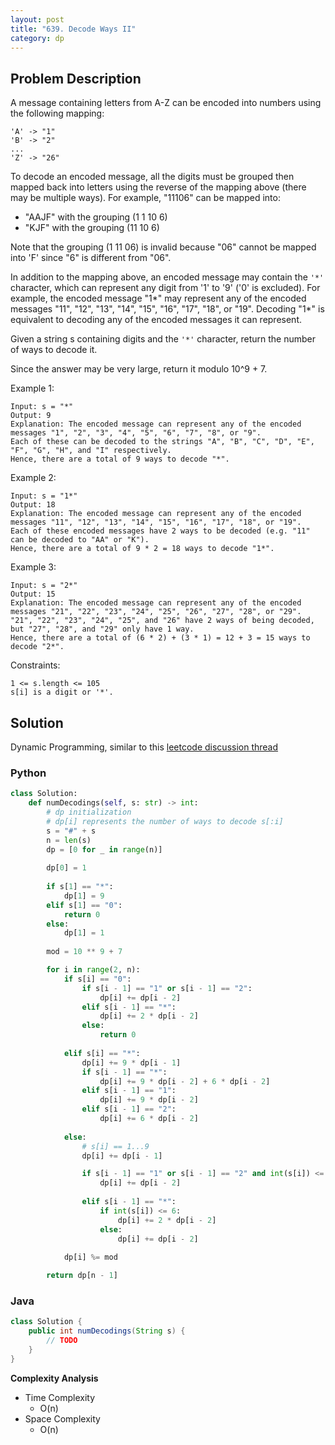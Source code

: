 ```yaml
---
layout: post
title: "639. Decode Ways II"
category: dp
---
```



## Problem Description

A message containing letters from A-Z can be encoded into numbers using the following mapping:

```
'A' -> "1"
'B' -> "2"
...
'Z' -> "26"
```


To decode an encoded message, all the digits must be grouped then mapped back into letters using the reverse of the mapping above (there may be multiple ways). For example, "11106" can be mapped into:

- "AAJF" with the grouping (1 1 10 6)
- "KJF" with the grouping (11 10 6)

Note that the grouping (1 11 06) is invalid because "06" cannot be mapped into 'F' since "6" is different from "06".

In addition to the mapping above, an encoded message may contain the `'*'` character, which can represent any digit from '1' to '9' ('0' is excluded). For example, the encoded message "1*" may represent any of the encoded messages "11", "12", "13", "14", "15", "16", "17", "18", or "19". Decoding "1*" is equivalent to decoding any of the encoded messages it can represent.

Given a string s containing digits and the `'*'` character, return the number of ways to decode it.

Since the answer may be very large, return it modulo 10^9 + 7.


Example 1:

```
Input: s = "*"
Output: 9
Explanation: The encoded message can represent any of the encoded messages "1", "2", "3", "4", "5", "6", "7", "8", or "9".
Each of these can be decoded to the strings "A", "B", "C", "D", "E", "F", "G", "H", and "I" respectively.
Hence, there are a total of 9 ways to decode "*".
```


Example 2:

```
Input: s = "1*"
Output: 18
Explanation: The encoded message can represent any of the encoded messages "11", "12", "13", "14", "15", "16", "17", "18", or "19".
Each of these encoded messages have 2 ways to be decoded (e.g. "11" can be decoded to "AA" or "K").
Hence, there are a total of 9 * 2 = 18 ways to decode "1*".
```


Example 3:

```
Input: s = "2*"
Output: 15
Explanation: The encoded message can represent any of the encoded messages "21", "22", "23", "24", "25", "26", "27", "28", or "29".
"21", "22", "23", "24", "25", and "26" have 2 ways of being decoded, but "27", "28", and "29" only have 1 way.
Hence, there are a total of (6 * 2) + (3 * 1) = 12 + 3 = 15 ways to decode "2*".
```

Constraints:

```
1 <= s.length <= 105
s[i] is a digit or '*'.
```


## Solution

Dynamic Programming, similar to this [leetcode discussion thread](https://leetcode.com/problems/decode-ways-ii/discuss/1331193/easy-to-understand-C%2B%2BDP-solution)


### Python

```python
class Solution:
    def numDecodings(self, s: str) -> int:
        # dp initialization
        # dp[i] represents the number of ways to decode s[:i]
        s = "#" + s
        n = len(s)
        dp = [0 for _ in range(n)]
        
        dp[0] = 1
        
        if s[1] == "*":
            dp[1] = 9
        elif s[1] == "0":
            return 0
        else:
            dp[1] = 1
        
        mod = 10 ** 9 + 7

        for i in range(2, n):
            if s[i] == "0":
                if s[i - 1] == "1" or s[i - 1] == "2":
                    dp[i] += dp[i - 2]
                elif s[i - 1] == "*":
                    dp[i] += 2 * dp[i - 2]
                else:
                    return 0
        
            elif s[i] == "*":
                dp[i] += 9 * dp[i - 1]
                if s[i - 1] == "*":
                    dp[i] += 9 * dp[i - 2] + 6 * dp[i - 2]
                elif s[i - 1] == "1":
                    dp[i] += 9 * dp[i - 2]
                elif s[i - 1] == "2":
                    dp[i] += 6 * dp[i - 2]
        
            else:
                # s[i] == 1...9
                dp[i] += dp[i - 1]

                if s[i - 1] == "1" or s[i - 1] == "2" and int(s[i]) <= 6:
                    dp[i] += dp[i - 2]
                        
                elif s[i - 1] == "*":
                    if int(s[i]) <= 6:
                        dp[i] += 2 * dp[i - 2]
                    else:
                        dp[i] += dp[i - 2]
                
            dp[i] %= mod

        return dp[n - 1]
```

### Java

```java
class Solution {
    public int numDecodings(String s) {
        // TODO
    }
}
```


**Complexity Analysis**

- Time Complexity
  - O(n)
- Space Complexity
  - O(n)

